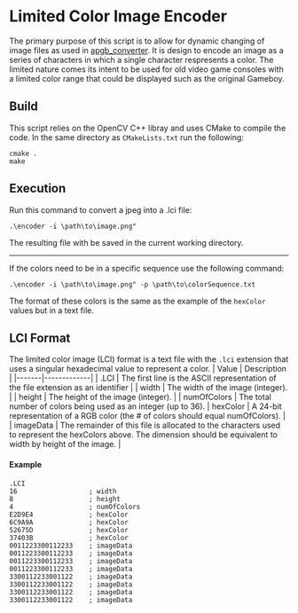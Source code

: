 # Limited Color Image Encoder
The primary purpose of this script is to allow for dynamic changing of image files as used in [apgb_converter](). It is design to encode an image as a series of characters in which a single character respresents a color. The limited nature comes its intent to be used for old video game consoles with a limited color range that could be displayed such as the original Gameboy. 

## Build
This script relies on the OpenCV C++ libray and uses CMake to compile the code. In the same directory as `CMakeLists.txt` run the following:
```
cmake .
make
```

## Execution
Run this command to convert a jpeg into a .lci file:
```
.\encoder -i \path\to\image.png"
``` 
The resulting file with be saved in the current working directory.

---------------------------
If the colors need to be in a specific sequence use the following command:
```
.\encoder -i \path\to\image.png" -p \path\to\colorSequence.txt
```
The format of these colors is the same as the example of the `hexColor` values but in a text file.

## LCI Format
The limited color image (LCI) format is a text file with the `.lci` extension that uses a singular hexadecimal value to represent a color.
| Value | Description |
|-------|-------------| 
| .LCI | The first line is the ASCII representation of the file extension as an identifier |
| width | The width of the image (integer). | 
| height | The height of the image (integer). |
| numOfColors | The total number of colors being used as an integer (up to 36).
| hexColor | A 24-bit representation of a RGB color (the # of colors should equal numOfColors). |
| imageData | The remainder of this file is allocated to the characters used to represent the hexColors above. The dimension should be equivalent to width by height of the image. |

#### Example
```
.LCI
16                  ; width
8                   ; height
4                   ; numOfColors
E2D9E4              ; hexColor
6C9A9A              ; hexColor
52675D              ; hexColor
37403B              ; hexColor
0011223300112233    ; imageData
0011223300112233    ; imageData
0011223300112233    ; imageData
0011223300112233    ; imageData
3300112233001122    ; imageData
3300112233001122    ; imageData
3300112233001122    ; imageData
3300112233001122    ; imageData
```